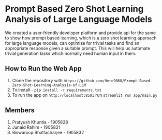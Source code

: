 # Prompt Based Zero Shot Learning Analysis of Large Language Models

We created a user-friendly developer platform and provide api for the same to show how prompt based learning, which is a zero shot learning approach for large language models, can optimize for trivial tasks and find an appropriate response given a suitable prompt. This will help us automate trivial generation tasks which normally need human input in them.

## How to Run the Web App

1. Clone the repository with `https://github.com/Hero9868/Prompt-Based-Zero-Shot-Learning-Analysis-of-LLM`
2. To install - `pip install -r requirements.txt`
3. To run the app on `http://localhost:8501` run `streamlit run app/main.py`

## Members

1. Pratyush Khuntia - 1905828
2. Junaid Rahim - 1905831
3. Biswaroop Bhattacharjee - 1905832
